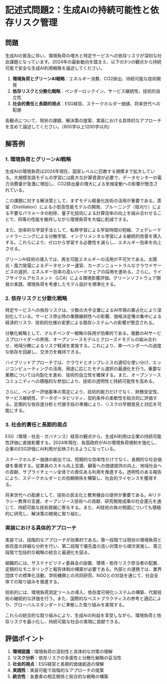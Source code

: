 # 記述式問題2：生成AIの持続可能性と依存リスク管理

## 問題
生成AIの普及に伴い、環境負荷の増大と特定サービスへの依存リスクが深刻な社会課題となっています。2024年の最新動向を踏まえ、以下の3つの観点から持続可能で安全な生成AI利用戦略を論述してください。

1. **環境負荷とグリーンAI戦略**：エネルギー消費、CO2排出、持続可能な技術開発
2. **依存リスクと分散化戦略**：ベンダーロックイン、サービス継続性、技術的自立性
3. **社会的責任と長期的視点**：ESG経営、ステークホルダー価値、将来世代への配慮

各観点について、現状の課題、解決策の提案、実装における具体的なアプローチを含めて論述してください。（800字以上1200字以内）

## 解答例

### 1. 環境負荷とグリーンAI戦略

生成AIの環境負荷は2024年現在、国家レベルに匹敵する規模まで拡大している。大規模言語モデルの学習には膨大な計算資源が必要で、データセンターの電力消費量が急激に増加し、CO2排出量の増大による気候変動への影響が懸念されている。

この課題に対する解決策として、まずモデル軽量化技術の活用が重要である。蒸留（Distillation）による小型高性能モデルの開発、プルーニング（枝刈り）による不要なパラメータの削除、量子化技術による計算効率の向上を組み合わせることで、同等の性能を維持しながら環境負荷を大幅に削減できる。

また、効率的な学習手法として、転移学習による学習時間の短縮、フェデレーテッドラーニングによる分散学習、インクリメンタル学習による継続的改善を導入する。これらにより、ゼロから学習する必要性を減らし、エネルギー効率を向上させる。

グリーンAI技術の導入では、再生可能エネルギーの活用が不可欠である。太陽光・風力発電によるデータセンター運営、カーボンニュートラルなクラウドサービスの選択、エネルギー効率の高いハードウェアの採用を進める。さらに、ライフサイクルアセスメント（LCA）による環境影響評価、グリーンソフトウェア開発の実践、環境負荷を考慮したモデル設計を標準化する。

### 2. 依存リスクと分散化戦略

特定サービスへの依存リスクは、少数の大手企業によるAI市場の寡占化により深刻化している。サービス停止時の業務継続性への影響、価格決定権の集中による経済的リスク、技術的仕様の変更による既存システムへの影響が懸念される。

分散化戦略として、マルチベンダー戦略の採用が効果的である。複数のAIサービスプロバイダーの併用、オープンソースモデルとクローズドモデルの組み合わせ、地域分散によるリスク軽減を実施する。これにより、単一ベンダーへの過度な依存を回避し、交渉力を維持できる。

ハイブリッドアプローチでは、クラウドとオンプレミスの適切な使い分け、エッジコンピューティングの活用、用途に応じたモデル選択の最適化を行う。重要な業務については内製化を進め、技術的自立性を確保する。また、オープンソースコミュニティへの積極的な参加により、技術の透明性と持続可能性を高める。

さらに、ベンダー評価基準の策定により、技術的能力だけでなく、財務安定性、サービス継続性、データポータビリティ、契約条件の柔軟性を総合的に評価する。定期的な依存度分析と代替手段の準備により、リスクの早期発見と対応を可能にする。

### 3. 社会的責任と長期的視点

ESG（環境・社会・ガバナンス）経営の観点から、生成AI利用は企業の持続可能性評価に直接影響する。2024年現在、各国政府がAIの環境負荷規制を強化し、企業のESG評価にAI利用が反映されるようになっている。

ステークホルダー価値の創出では、短期的な効率性だけでなく、長期的な社会価値を重視する。従業員のスキル向上支援、顧客への価値提供の向上、地域社会への貢献、サプライチェーン全体での責任ある利用を推進する。透明性のある報告により、ステークホルダーとの信頼関係を構築し、社会的ライセンスを獲得する。

将来世代への配慮として、技術の民主化と教育機会の提供が重要である。AIリテラシー教育の支援、オープンソース技術への貢献、研究開発成果の社会還元を通じて、持続可能な技術発展に寄与する。また、AI技術の負の側面についても積極的に研究し、解決策の開発に取り組む。

### 実装における具体的アプローチ

実装では、段階的なアプローチが効果的である。第一段階では現状の環境負荷と依存度の詳細な分析を行い、第二段階で優先度の高い対策から順次実施し、第三段階で包括的な戦略の統合と最適化を図る。

組織的には、サステナビリティ委員会の設置、環境・依存リスク担当者の配置、定期的なモニタリングと報告体制の構築が必要である。外部との連携では、業界団体での標準化活動、学術機関との共同研究、NGOとの対話を通じて、社会全体での取り組みを推進する。

技術的には、環境負荷測定ツールの導入、依存度可視化システムの構築、代替技術の継続的な評価を行う。また、国際的なベストプラクティスの参考と適応により、グローバルスタンダードに準拠した取り組みを実現する。

これらの統合的な取り組みにより、生成AIの利益を享受しながら、環境負荷と依存リスクを最小化し、持続可能な社会の実現に貢献できる。

## 評価ポイント

1. **環境認識**：環境負荷の深刻性と具体的な対策の理解
2. **リスク分析**：依存リスクの多面性と分散化戦略の妥当性
3. **社会的視点**：ESG経営と長期的価値創造の理解
4. **実践性**：実装可能で段階的なアプローチの提案
5. **統合性**：各要素の相互関係と総合的な戦略の構築 